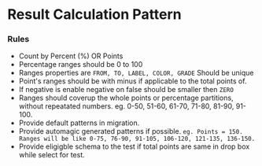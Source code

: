 # Result Calculation Pattern

### Rules

- Count by Percent (%) OR Points
- Percentage ranges should be 0 to 100
- Ranges properties are `FROM, TO, LABEL, COLOR, GRADE` Should be unique
- Point's ranges should be with minus if applicable to the total points of.
- If negative is enable negative on false should be smaller then `ZERO`
- Ranges should coverup the whole points or percentage partitions, without repeatated numbers. eg. 0-50, 51-60, 61-70, 71-80, 81-90, 91-100.
- Provide default patterns in migration.
- Provide automagic generated patterns if possible. `eg. Points = 150. Ranges will be like 0-75, 76-90, 91-105, 106-120, 121-135, 136-150.`
- Provide eligigble schema to the test if total points are same in drop box while select for test.